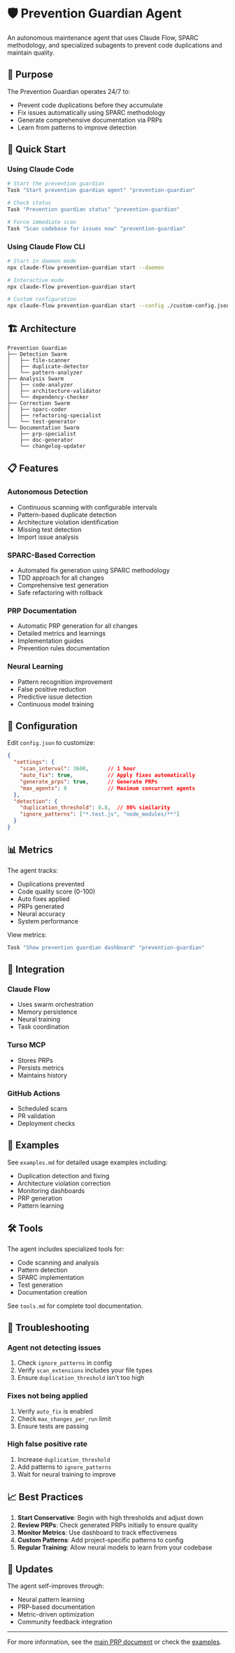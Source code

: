 # 🛡️ Prevention Guardian Agent

An autonomous maintenance agent that uses Claude Flow, SPARC methodology, and specialized subagents to prevent code duplications and maintain quality.

## 🎯 Purpose

The Prevention Guardian operates 24/7 to:
- Prevent code duplications before they accumulate
- Fix issues automatically using SPARC methodology
- Generate comprehensive documentation via PRPs
- Learn from patterns to improve detection

## 🚀 Quick Start

### Using Claude Code

```bash
# Start the prevention guardian
Task "Start prevention guardian agent" "prevention-guardian"

# Check status
Task "Prevention guardian status" "prevention-guardian"

# Force immediate scan
Task "Scan codebase for issues now" "prevention-guardian"
```

### Using Claude Flow CLI

```bash
# Start in daemon mode
npx claude-flow prevention-guardian start --daemon

# Interactive mode
npx claude-flow prevention-guardian start

# Custom configuration
npx claude-flow prevention-guardian start --config ./custom-config.json
```

## 🏗️ Architecture

```
Prevention Guardian
├── Detection Swarm
│   ├── file-scanner
│   ├── duplicate-detector
│   └── pattern-analyzer
├── Analysis Swarm
│   ├── code-analyzer
│   ├── architecture-validator
│   └── dependency-checker
├── Correction Swarm
│   ├── sparc-coder
│   ├── refactoring-specialist
│   └── test-generator
└── Documentation Swarm
    ├── prp-specialist
    ├── doc-generator
    └── changelog-updater
```

## 📋 Features

### Autonomous Detection
- Continuous scanning with configurable intervals
- Pattern-based duplicate detection
- Architecture violation identification
- Missing test detection
- Import issue analysis

### SPARC-Based Correction
- Automated fix generation using SPARC methodology
- TDD approach for all changes
- Comprehensive test generation
- Safe refactoring with rollback

### PRP Documentation
- Automatic PRP generation for all changes
- Detailed metrics and learnings
- Implementation guides
- Prevention rules documentation

### Neural Learning
- Pattern recognition improvement
- False positive reduction
- Predictive issue detection
- Continuous model training

## 🔧 Configuration

Edit `config.json` to customize:

```json
{
  "settings": {
    "scan_interval": 3600,      // 1 hour
    "auto_fix": true,           // Apply fixes automatically
    "generate_prps": true,      // Generate PRPs
    "max_agents": 8             // Maximum concurrent agents
  },
  "detection": {
    "duplication_threshold": 0.8,  // 80% similarity
    "ignore_patterns": ["*.test.js", "node_modules/**"]
  }
}
```

## 📊 Metrics

The agent tracks:
- Duplications prevented
- Code quality score (0-100)
- Auto fixes applied
- PRPs generated
- Neural accuracy
- System performance

View metrics:
```bash
Task "Show prevention guardian dashboard" "prevention-guardian"
```

## 🤝 Integration

### Claude Flow
- Uses swarm orchestration
- Memory persistence
- Neural training
- Task coordination

### Turso MCP
- Stores PRPs
- Persists metrics
- Maintains history

### GitHub Actions
- Scheduled scans
- PR validation
- Deployment checks

## 📝 Examples

See `examples.md` for detailed usage examples including:
- Duplication detection and fixing
- Architecture violation correction
- Monitoring dashboards
- PRP generation
- Pattern learning

## 🛠️ Tools

The agent includes specialized tools for:
- Code scanning and analysis
- Pattern detection
- SPARC implementation
- Test generation
- Documentation creation

See `tools.md` for complete tool documentation.

## 🚨 Troubleshooting

### Agent not detecting issues
1. Check `ignore_patterns` in config
2. Verify `scan_extensions` includes your file types
3. Ensure `duplication_threshold` isn't too high

### Fixes not being applied
1. Verify `auto_fix` is enabled
2. Check `max_changes_per_run` limit
3. Ensure tests are passing

### High false positive rate
1. Increase `duplication_threshold`
2. Add patterns to `ignore_patterns`
3. Wait for neural training to improve

## 📈 Best Practices

1. **Start Conservative**: Begin with high thresholds and adjust down
2. **Review PRPs**: Check generated PRPs initially to ensure quality
3. **Monitor Metrics**: Use dashboard to track effectiveness
4. **Custom Patterns**: Add project-specific patterns to config
5. **Regular Training**: Allow neural models to learn from your codebase

## 🔄 Updates

The agent self-improves through:
- Neural pattern learning
- PRP-based documentation
- Metric-driven optimization
- Community feedback integration

---

For more information, see the [main PRP document](./prevention-guardian.md) or check the [examples](./examples.md).